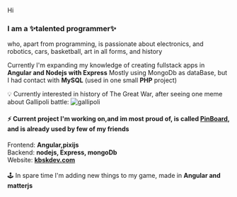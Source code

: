 Hi<b><h3>I am a ✨talented programmer✨</h3></b> who, apart from programming, is passionate about electronics, and robotics, cars, basketball, art in all forms, and history

Currently I'm expanding my knowledge of creating fullstack apps in <b>Angular and Nodejs with Express</b>
Mostly using MongoDb as dataBase, but I had contact with <b>MySQL</b> (used in one small <b>PHP</b> project)

💡 Currently interested in history of The Great War, after seeing one meme about Gallipoli battle:
![gallipoli](https://user-images.githubusercontent.com/96724682/223203020-20768c57-e799-428b-96bf-0934a5594288.jpg)
<h4>⚡ Current project I'm working on,and im most proud of, is called <a href="kbskdev.com">PinBoard</a>, and is already used by few of my friends</h4>
           Frontend: <b>Angular,pixijs</b>
<br />Backend: <b>nodejs, Express, mongoDb</b>
<br />Website: <b><a href="kbskdev.com">kbskdev.com</a></b>
<br /><br />🕹️ In spare time I'm adding new things to my game, made in <b>Angular and matterjs</b>


<!--
**kbskdev/kbskdev** is a ✨ _special_ ✨ repository because its `README.md` (this file) appears on your GitHub profile.

Here are some ideas to get you started:

- 🔭 I’m currently working on ...
- 🌱 I’m currently learning ...
- 👯 I’m looking to collaborate on ...
- 🤔 I’m looking for help with ...
- 💬 Ask me about ...
- 📫 How to reach me: ...
- 😄 Pronouns: ...
- ⚡ Fun fact: ...
-->
